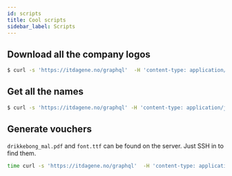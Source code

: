 ```yaml
---
id: scripts
title: Cool scripts
sidebar_label: Scripts
---
```


## Download all the company logos

```bash
$ curl -s 'https://itdagene.no/graphql'  -H 'content-type: application/json' --data '{"query":"{c:currentMetaData {a:companiesLastDay{logo} b:companiesFirstDay {logo}}}","variables":null,"operationName":null}'  | jq -r ".data.c | (.a + .b)| .[] |.logo"  | sort -u  | parallel -N5 wget
```

## Get all the names

```bash
$ curl -s 'https://itdagene.no/graphql' -H 'content-type: application/json' --data '{"query":"{c:currentMetaData {a:companiesLastDay{name} b:companiesFirstDay {name}}}","variables":null,"operationName":null}' | jq -r ".data.c | (.a + .b)| .[] |.name" | sort -u
```

## Generate vouchers

`drikkebong_mal.pdf` and `font.ttf` can be found on the server. Just SSH in to find them.

```bash
time curl -s 'https://itdagene.no/graphql'  -H 'content-type: application/json' --data '{"query":"{c:currentMetaData {a:companiesLastDay{name} b:companiesFirstDay {name}}}","variables":null,"operationName":null}'  | time jq ".data.c | (.a + .b)| .[] |.name" | time sort -u | time xargs ./main drikkebong_mal.pdf
```
